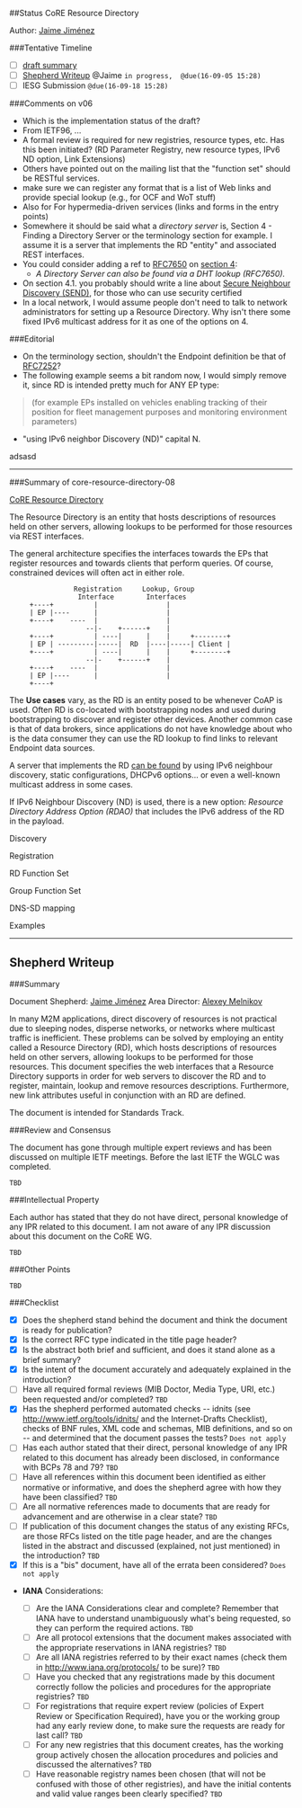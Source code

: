 ##Status CoRE Resource Directory

Author: [Jaime Jiménez](http://jaimejim.github.io/)

###Tentative Timeline
* [ ] [draft summary](#summary)
* [ ] [Shepherd Writeup](#shepherd-writeup) @Jaime `in progress,  @due(16-09-05 15:28)`
* [ ] IESG Submission `@due(16-09-18 15:28)`

###Comments on v06
* Which is the implementation status of the draft?
* From IETF96, ...
* A formal review is required for new registries, resource types, etc. Has this been initiated? (RD Parameter Registry, new resource types, IPv6 ND option, Link Extensions)
* Others have pointed out on the mailing list that the "function set" should be RESTful services.
* make sure we can register any format that is a list of Web links and provide special lookup (e.g., for OCF and WoT stuff)
* Also for For hypermedia-driven services (links and forms in the entry points)
* Somewhere it should be said what a *directory server* is, Section 4 - Finding a Directory Server or the terminology section for example. I assume it is a server that implements the RD "entity" and associated REST interfaces. 
* You could consider adding a ref to [RFC7650](https://tools.ietf.org/html/rfc7650) on [section 4](https://tools.ietf.org/html/draft-ietf-core-resource-directory-08#section-4):
	*  *A Directory Server can also be found via a DHT lookup (RFC7650).*
* On section 4.1. you probably should write a line about [Secure Neighbour Discovery (SEND)](https://tools.ietf.org/html/rfc3971), for those who can use security certified
* In a local network, I would assume people don't need to talk to network administrators for setting up a Resource Directory. Why isn't there some fixed IPv6 multicast address for it as one of the options on 4.


###Editorial

* On the terminology section, shouldn't the Endpoint definition be that of [RFC7252](https://tools.ietf.org/html/rfc7252#page-6)?
* The following example seems a bit random now, I would simply remove it, since RD is intended pretty much for ANY EP type:

> (for example EPs installed on vehicles enabling tracking of
   their position for fleet management purposes and monitoring
   environment parameters)
   
* "using IPv6 neighbor Discovery (ND)" capital N.


adsasd

------

<span id="summary"></span>
###Summary of core-resource-directory-08

[CoRE Resource Directory](https://tools.ietf.org/html/draft-ietf-core-resource-directory-08)

The Resource Directory is an entity that hosts descriptions of resources held on other servers, allowing lookups to be performed for those resources via REST interfaces. 

The general architecture specifies the interfaces towards the EPs that register resources and towards clients that perform queries. Of course, constrained devices will often act in either role.

```
                Registration     Lookup, Group
                 Interface        Interfaces
     +----+          |                 |
     | EP |----      |                 |
     +----+    ----  |                 |
                   --|-    +------+    |
     +----+          | ----|      |    |     +--------+
     | EP | ---------|-----|  RD  |----|-----| Client |
     +----+          | ----|      |    |     +--------+
                   --|-    +------+    |
     +----+    ----  |                 |
     | EP |----      |                 |
     +----+
```
                     

The **Use cases** vary, as the RD is an entity posed to be whenever CoAP is used. Often RD is co-located with bootstrapping nodes and used during bootstrapping to discover and register other devices. Another common case is that of data brokers, since applications do not have knowledge about who is the data consumer they can use the RD lookup to find links to relevant Endpoint data sources.

A server that implements the RD [can be found](https://tools.ietf.org/html/draft-ietf-core-resource-directory-08#section-4) by using IPv6 neighbour discovery, static configurations, DHCPv6 options... or even a well-known multicast address in some cases.

If IPv6 Neighbour Discovery (ND) is used, there is a new option: *Resource Directory Address Option (RDAO)* that includes the IPv6 address of the RD in the payload.

Discovery 

Registration

RD Function Set

Group Function Set

DNS-SD mapping

Examples

----

<span id="shepherd-writeup"></span>
## Shepherd Writeup

###Summary

Document Shepherd: [Jaime Jiménez](jaime.jimenez@ericsson.com)
Area Director: [Alexey Melnikov](aamelnikov@fastmail.fm)

In many M2M applications, direct discovery of resources is not practical due to sleeping nodes, disperse networks, or networks where multicast traffic is inefficient.  These problems can be solved by employing an entity called a Resource Directory (RD), which hosts descriptions of resources held on other servers, allowing lookups to be performed for those resources.  This document specifies the web interfaces that a Resource Directory supports in order for web servers to discover the RD and to register, maintain, lookup and remove resources descriptions.  Furthermore, new link attributes useful in conjunction with an RD are defined.

The document is intended for Standards Track.

###Review and Consensus

The document has gone through multiple expert reviews and has been discussed on multiple IETF meetings. Before the last IETF the WGLC was completed.

`TBD`

###Intellectual Property

Each author has stated that they do not have direct, personal knowledge of any IPR related to this document. I am not aware of any IPR discussion about this document on the CoRE WG.

`TBD`

###Other Points

`TBD`

###Checklist

* [x] Does the shepherd stand behind the document and think the document is ready for publication?
* [x] Is the correct RFC type indicated in the title page header?
* [x] Is the abstract both brief and sufficient, and does it stand alone as a brief summary?
* [x] Is the intent of the document accurately and adequately explained in the introduction?
* [ ] Have all required formal reviews (MIB Doctor, Media Type, URI, etc.) been requested and/or completed?
`TBD`
* [x] Has the shepherd performed automated checks -- idnits (see http://www.ietf.org/tools/idnits/ and the Internet-Drafts Checklist), checks of BNF rules, XML code and schemas, MIB definitions, and so on -- and determined that the document passes the tests?
`Does not apply`
* [ ] Has each author stated that their direct, personal knowledge of any IPR related to this document has already been disclosed, in conformance with BCPs 78 and 79?
`TBD`
* [ ] Have all references within this document been identified as either normative or informative, and does the shepherd agree with how they have been classified? `TBD`
* [ ] Are all normative references made to documents that are ready for advancement and are otherwise in a clear state?
`TBD`
* [ ] If publication of this document changes the status of any existing RFCs, are those RFCs listed on the title page header, and are the changes listed in the abstract and discussed (explained, not just mentioned) in the introduction?
`TBD`
* [x] If this is a "bis" document, have all of the errata been considered?
`Does not apply`

* **IANA** Considerations:

	* [ ] Are the IANA Considerations clear and complete? Remember that IANA have to understand unambiguously what's being requested, so they can perform the required actions.
	`TBD`
	* [ ] Are all protocol extensions that the document makes associated with the appropriate reservations in IANA registries?
	`TBD`
	* [ ] Are all IANA registries referred to by their exact names (check them in http://www.iana.org/protocols/ to be sure)?
	`TBD`
	* [ ] Have you checked that any registrations made by this document correctly follow the policies and procedures for the appropriate registries?
	`TBD`
	* [ ] For registrations that require expert review (policies of Expert Review or Specification Required), have you or the working group had any early review done, to make sure the requests are ready for last call?
	`TBD`
	* [ ] For any new registries that this document creates, has the working group actively chosen the allocation procedures and policies and discussed the alternatives? `TBD`
	* [ ]  Have reasonable registry names been chosen (that will not be confused with those of other registries), and have the initial contents and valid value ranges been clearly specified?
	`TBD`
